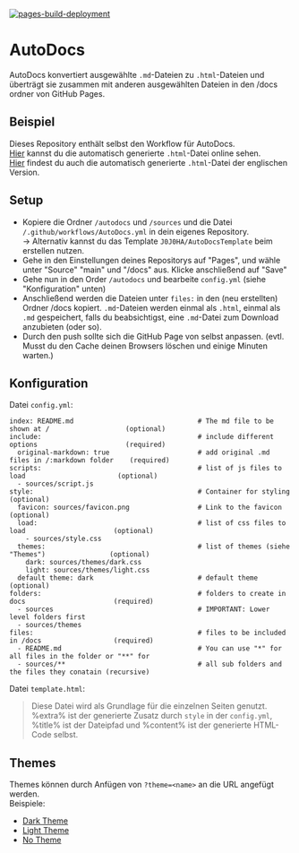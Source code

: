 [![pages-build-deployment](https://github.com/J0J0HA/test/actions/workflows/pages/pages-build-deployment/badge.svg)](https://github.com/J0J0HA/test/actions/workflows/pages/pages-build-deployment)
# AutoDocs
AutoDocs konvertiert ausgewählte `.md`-Dateien zu `.html`-Dateien und überträgt sie zusammen mit anderen ausgewählten Dateien in den /docs ordner von GitHub Pages.

## Beispiel
Dieses Repository enthält selbst den Workflow für AutoDocs.  
[Hier](https://j0j0ha.github.io/AutoDocs/README.de.md) kannst du die automatisch generierte `.html`-Datei online sehen.  
[Hier](https://j0j0ha.github.io/AutoDocs/README.en.md) findest du auch die automatisch generierte `.html`-Datei der englischen Version.  

## Setup
* Kopiere die Ordner `/autodocs` und `/sources` und die Datei `/.github/workflows/AutoDocs.yml` in dein eigenes Repository.  
  -> Alternativ kannst du das Template `J0J0HA/AutoDocsTemplate` beim erstellen nutzen.
* Gehe in den Einstellungen deines Repositorys auf "Pages", und wähle unter "Source" "main" und "/docs" aus. Klicke anschließend auf "Save"
* Gehe nun in den Order `/autodocs` und bearbeite `config.yml` (siehe "Konfiguration" unten)
* Anschließend werden die Dateien unter `files:` in den (neu erstellten) Ordner /docs kopiert. `.md`-Dateien werden einmal als `.html`, einmal als `.md` gespeichert, falls du beabsichtigst, eine `.md`-Datei zum Download anzubieten (oder so).
* Durch den push sollte sich die GitHub Page von selbst anpassen. (evtl. Musst du den Cache deinen Browsers löschen und einige Minuten warten.)

## Konfiguration
Datei `config.yml`:
```
index: README.md                               # The md file to be shown at /                   (optional)
include:                                       # include different options                      (required)
  original-markdown: true                      # add original .md files in /:markdown folder    (required)
scripts:                                       # list of js files to load                       (optional)
  - sources/script.js
style:                                         # Container for styling                          (optional)
  favicon: sources/favicon.png                 # Link to the favicon                            (optional)
  load:                                        # list of css files to load                      (optional)
    - sources/style.css                        
  themes:                                      # list of themes (siehe "Themes")                (optional)
    dark: sources/themes/dark.css
    light: sources/themes/light.css
  default theme: dark                          # default theme                                  (optional)
folders:                                       # folders to create in docs                      (required)
  - sources                                    # IMPORTANT: Lower level folders first
  - sources/themes
files:                                         # files to be included in /docs                  (required)
  - README.md                                  # You can use "*" for all files in the folder or "**" for
  - sources/**                                 # all sub folders and the files they conatain (recursive)
```

Datei `template.html`:
> Diese Datei wird als Grundlage für die einzelnen Seiten genutzt. %extra% ist der generierte Zusatz durch `style` in der `config.yml`, %title% ist der Dateipfad und %content% ist der generierte HTML-Code selbst.

## Themes
Themes können durch Anfügen von `?theme=<name>` an die URL angefügt werden.  
Beispiele:
* [Dark Theme](?theme=dark)
* [Light Theme](?theme=light)
* [No Theme](?theme=none)
